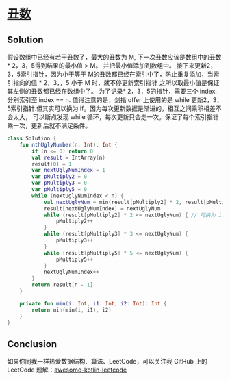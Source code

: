 # [丑数][title]

## Solution
假设数组中已经有若干丑数了，最大的丑数为 M, 下一次丑数应该是数组中的丑数 * 2，3，5得到结果的最小值 > M。 并把最小值添加到数组中。
接下来更新2，3，5索引指针，因为小于等于 M的丑数都已经在索引中了，防止重复添加，当索引指向的值 * 2，3，，5 小于 M 时，就不停更新索引指针
之所以取最小值是保证其左侧的丑数都已经在数组中了。
为了记录* 2，3，5的指针，需要三个 index. 分别索引至 index == n.
值得注意的是，剑指 offer 上使用的是 while 更新2，3，5索引指针.但其实可以换为 if。因为每次更新数据是渐进的，相互之间乘积相差不会太大，
可以断点发现 while 循环，每次更新只会走一次。保证了每个索引指针乘一次，更新后就不满足条件。


```kotlin
class Solution {
    fun nthUglyNumber(n: Int): Int {
        if (n <= 0) return 0
        val result = IntArray(n)
        result[0] = 1
        var nextUglyNumIndex = 1
        var pMultiply2 = 0
        var pMultiply3 = 0
        var pMultiply5 = 0
        while (nextUglyNumIndex < n) {
            val nextUglyNum = min(result[pMultiply2] * 2, result[pMultiply3] * 3, result[pMultiply5] * 5) 
            result[nextUglyNumIndex] = nextUglyNum
            while (result[pMultiply2] * 2 <= nextUglyNum) { // 可换为 if
                pMultiply2++
            }
            while (result[pMultiply3] * 3 <= nextUglyNum) {
                pMultiply3++
            }
            while (result[pMultiply5] * 5 <= nextUglyNum) {
                pMultiply5++
            }
            nextUglyNumIndex++
        }
        return result[n - 1]
    }

    private fun min(i: Int, i1: Int, i2: Int): Int {
        return min(min(i, i1), i2)
    }
}

```

## Conclusion
如果你同我一样热爱数据结构、算法、LeetCode，可以关注我 GitHub 上的 LeetCode 题解：[awesome-kotlin-leetcode][akl]

[title]: https://leetcode-cn.com/problems/chou-shu-lcof/
[akl]: https://github.com/NightXlt/awesome-kotlin-leetcode
